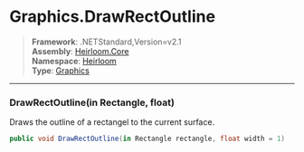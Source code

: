 # Graphics.DrawRectOutline

> **Framework**: .NETStandard,Version=v2.1  
> **Assembly**: [Heirloom.Core][0]  
> **Namespace**: [Heirloom][0]  
> **Type**: [Graphics][1]

--------------------------------------------------------------------------------

### DrawRectOutline(in Rectangle, float)

Draws the outline of a rectangel to the current surface.

```cs
public void DrawRectOutline(in Rectangle rectangle, float width = 1)
```

[0]: ../Heirloom.Core.md
[1]: Heirloom.Graphics.md
